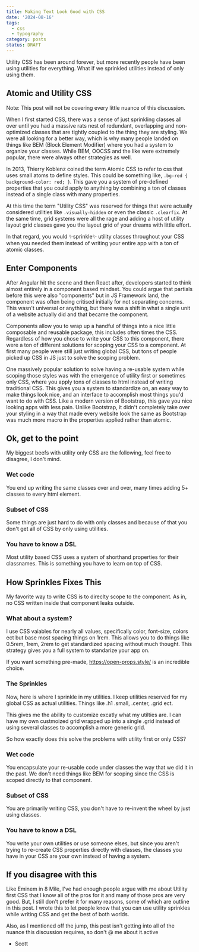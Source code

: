 ```yaml
---
title: Making Text Look Good with CSS
date: '2024-08-16'
tags:
  - css
  - typography
category: posts
status: DRAFT
---
```


Utility CSS has been around forever, but more recently people have been using utilities for everything. What if we sprinkled utilities instead of only using them.

<!-- excerpt -->

## Atomic and Utility CSS

Note: This post will not be covering every little nuance of this discussion.

When I first started CSS, there was a sense of just sprinkling classes all over until you had a massive rats nest of redundant, overlapping and non-optimized classes that are tightly coupled to the thing they are styling. We were all looking for a better way, which is why many people landed on things like BEM (Block Element Modifier) where you had a system to organize your classes. While BEM, OOCSS and the like were extremely popular, there were always other strategies as well.

In 2013, Thierry Koblenz coined the term Atomic CSS to refer to css that uses small atoms to define styles. This could be something like, `.bg-red { background-color: red; }`. This gave you a system of pre-defined properties that you could apply to anything by combining a ton of classes instead of a single class with many properties.

At this time the term "Utility CSS" was reserved for things that were actually considered utilities like `.visually-hidden` or even the classic `.clearfix`. At the same time, grid systems were all the rage and adding a host of utility layout grid classes gave you the layout grid of your dreams with little effort.

In that regard, you would ✨sprinkle✨ utility classes throughout your CSS when you needed them instead of writing your entire app with a ton of atomic classes.

## Enter Components

After Angular hit the scene and then React after, developers started to think almost entirely in a component based mindset. You could argue that partials before this were also "components" but in JS Framework land, the component was often being critised initially for not separating concerns. This wasn't universal or anything, but there was a shift in what a single unit of a website actually did and that became the component. 

Components allow you to wrap up a handful of things into a nice little composable and reusable package, this includes often times the CSS. Regardless of how you chose to write your CSS to this component, there were a ton of different solutions for scoping your CSS to a component. At first many people were still just writing global CSS, but tons of people picked up CSS in JS just to solve the scoping problem. 

One massively popular solution to solve having a re-usable system while scoping those styles was with the emergence of utility first or sometimes only CSS, where you apply tons of classes to html instead of writing traditional CSS. This gives you a system to standardize on, an easy way to make things look nice, and an interface to accomplish most things you'd want to do with CSS. Like a modern version of Bootstrap, this gave you nice looking apps with less pain. Unlike Bootstrap, it didn't completely take over your styling in a way that made every website look the same as Bootstrap was much more macro in the properties applied rather than atomic.

## Ok, get to the point

My biggest beefs with utility only CSS are the following, feel free to disagree, I don't mind.

### Wet code

You end up writing the same classes over and over, many times adding 5+ classes to every html element.

### Subset of CSS

Some things are just hard to do with only classes and because of that you don't get all of CSS by only using utilities. 

### You have to know a DSL

Most utility based CSS uses a system of shorthand properties for their classnames. This is something you have to learn on top of CSS.

## How Sprinkles Fixes This

My favorite way to write CSS is to direclty scope to the component. As in, no CSS written inside that component leaks outside.

### What about a system?

I use CSS vaiables for nearly all values, specifically color, font-size, colors ect but base most spacing things on 1rem. This allows you to do things like 0.5rem, 1rem, 2rem to get standardized spacing without much thought. This strategy gives you a full system to standarize your app on.

If you want something pre-made, https://open-props.style/ is an incredible choice.

### The Sprinkles

Now, here is where I sprinkle in my utilities. I keep utilities reserved for my global CSS as actual utilities. Things like .h1 .small, .center, .grid ect. 

This gives me the ability to customize excatly what my utilties are. I can have my own custmoized grid wrapped up into a single .grid instead of using several classes to accomplish a more generic grid.

So how exactly does this solve the problems with utility first or only CSS?

### Wet code

You encapsulate your re-usable code under classes the way that we did it in the past. We don't need things like BEM for scoping since the CSS is scoped directly to that component.

### Subset of CSS

You are primarily writing CSS, you don't have to re-invent the wheel by just using classes.

### You have to know a DSL

You write your own utilities or use someone elses, but since you aren't trying to re-create CSS properties directly with classes, the classes you have in your CSS are your own instead of having a system.

## If you disagree with this

Like Eminem in 8 Mile, I've had enough people argue with me about Utility first CSS that I know all of the pros for it and many of those pros are very good. But, I still don't prefer it for many reasons, some of which are outline in this post. I wrote this to let people know that you can use utility sprinkles while writing CSS and get the best of both worlds. 

Also, as I mentioned off the jump, this post isn't getting into all of the nuance this discussion requires, so don't @ me about it.active

- Scott